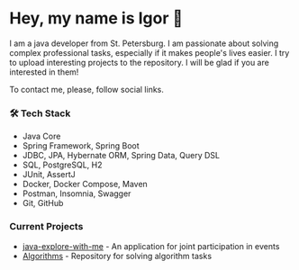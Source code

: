 # Hey, my name is Igor 👋
I am a java developer from St. Petersburg.
I am passionate about solving complex professional tasks, especially if it makes people's lives easier.
I try to upload interesting projects to the repository. I will be glad if you are interested in them!

To contact me, please, follow social links. 

### 🛠 Tech Stack
*   Java Core
*   Spring Framework, Spring Boot
*   JDBC, JPA, Hybernate ORM, Spring Data, Query DSL
*   SQL, PostgreSQL, H2
*   JUnit, AssertJ
*   Docker, Docker Compose, Maven
*   Postman, Insomnia, Swagger
*   Git, GitHub

### Current Projects
* [java-explore-with-me](https://github.com/Iregor/java-explore-with-me) - An application for joint participation in events
* [Algorithms](https://github.com/Iregor/Algorithms) - Repository for solving algorithm tasks
